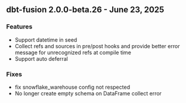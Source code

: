 ## dbt-fusion 2.0.0-beta.26 - June 23, 2025

### Features

- Support datetime in seed
- Collect refs and sources in pre/post hooks and provide better error message for unrecognized refs at compile time
- Support auto deferral

### Fixes

- fix snowflake_warehouse config not respected
- No longer create empty schema on DataFrame collect error
